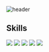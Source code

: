 ![header](https://capsule-render.vercel.app/api?type=Rounded&color=647D87&height=300&section=header&text=Hokyun's%20GitHub&fontSize=90)
## Skills
<span>
    <img src="https://img.shields.io/badge/Java-F6D776?style=plastic&logo=JAVA&logoColor=white"/>
    <img src="https://img.shields.io/badge/Spring-F6D776?style=plastic&logo=Spring&logoColor=white"/>
    <img src="https://img.shields.io/badge/MYSQL-F6D776?style=plastic&logo=MYSQL&logoColor=white"/>
    <img src="https://img.shields.io/badge/Python-F6D776?style=plastic&logo=Python&logoColor=white"/>
    <img src="https://img.shields.io/badge/Django-F6D776?style=plastic&logo=Django&logoColor=white"/>
    
</span>

